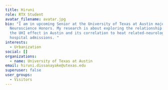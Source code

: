 ```yaml
---
title: Hiruni
role: RTX Student
avatar_filename: avatar.jpg
bio: "I am in upcoming Senior at the University of Texas at Austin majoring in
  Neuroscience Honors. My research is about exploring the relationship between
  the UHI effect in Austin and its correlation to heat related-neurological
  hospital admissions. "
interests:
  - Urbanization
social: []
organizations:
  - name: University of Texas at Austin
email: hiruni.dissanayake@utexas.edu
superuser: false
user_groups:
  - Visitors
---
```

